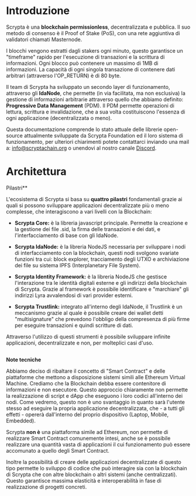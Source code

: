 
# Introduzione

Scrypta è una **blockchain permissionless**, decentralizzata e pubblica. Il suo metodo di consenso è il Proof of Stake (PoS), con una rete aggiuntiva di validatori chiamati Masternode.

I blocchi vengono estratti dagli stakers ogni minuto, questo garantisce un "timeframe" rapido per l'esecuzione di transazioni e la scrittura di informazioni. Ogni blocco può contenere un massimo di 1MB di informazioni. La capacità di ogni singola transazione di contenere dati arbitrari (attraverso l'OP_RETURN) è di 80 byte.

Il team di Scrypta ha sviluppato un secondo layer di funzionamento, attraverso gli **IdaNode**, che permette (in via facilitata, ma non esclusiva) la gestione di informazioni arbitrarie attraverso quello che abbiamo definito: **Progressive Data Management** (PDM). Il PDM permette operazioni di lettura, scrittura e invalidazione, che a sua volta costituiscono l'essenza di ogni applicazione (decentralizzata o meno).

Questa documentazione comprende lo stato attuale delle librerie open-source attualmente sviluppate da Scrypta Foundation ed il loro sistema di funzionamento, per ulteriori chiarimenti potete contattarci inviando una mail a: info@scryptachain.org o unendovi al nostro canale [Discord](https://discord.me/scryptachain).

# Architettura

Pilastri**[](https://wiki-it.scryptachain.org/sviluppatori/architettura#pilastri)

L'ecosistema di Scrypta si basa su **quattro pilastri** fondamentali grazie ai quali si possono sviluppare applicazioni decentralizzate più o meno complesse, che interagiscono a vari livelli con la Blockchain:

-   **Scrypta Core:** è la libreria javascript principale. Permette la creazione e la gestione dei file .sid, la firma delle transazioni e dei dati, e l'interfacciamento di base con gli IdaNode.
    
-   **Scrypta IdaNode:** è la libreria NodeJS necessaria per sviluppare i nodi di interfacciamento con la blockchain, questi nodi svolgono svariate funzioni tra cui: block explorer, tracciamento degli UTXO e archiviazione dei file su sistema IPFS (Interplanetary File System).
    
-   **Scrypta Identity Framework:** è la libreria NodeJS che gestisce l'interazione tra le identità digitali esterne e gli indirizzi della blockchain di Scrypta. Grazie al framework è possibile identificare e "marchiare" gli indirizzi Lyra avvalendosi di vari provider esterni.
    
-   **Scrypta Trustlink:** integrato all'interno degli IdaNode, il Trustlink è un meccanismo grazie al quale è possibile creare dei wallet detti "multisignature" che prevedono l'obbligo della compresenza di più firme per eseguire transazioni e quindi scritture di dati.
    

Attraverso l'utilizzo di questi strumenti è possibile sviluppare infinite applicazioni, decentralizzate e non, per molteplici casi d'uso.

## 

**Note tecniche**[](https://wiki-it.scryptachain.org/sviluppatori/architettura#note-tecniche)

Abbiamo deciso di ribaltare il concetto di "Smart Contract" e delle piattaforme che mettono a disposizione sistemi simili alle Ethereum Virtual Machine. Crediamo che la Blockchain debba essere contenitore di informazioni e non esecutore. Questo approccio chiaramente non permette la realizzazione di script e dApp che eseguono i loro codici all'interno dei nodi. Come vedremo, questo non è uno svantaggio in quanto sarà l'utente stesso ad eseguire la propria applicazione decentralizzata, che - a tutti gli effetti - opererà dall'interno del proprio dispositivo (Laptop, Mobile, Embedded).

Scrypta **non è** una piattaforma simile ad Ethereum, non permette di realizzare Smart Contract comunemente intesi, anche se è possibile realizzare una quantità vasta di applicazioni il cui funzionamento può essere accomunato a quello degli Smart Contract.

Inoltre la possibilità di creare delle applicazioni decentralizzate di questo tipo permette lo sviluppo di codice che può interagire sia con la blockchain di Scrypta che con altre blockchain o altri sistemi (anche centralizzati). Questo garantisce massima elasticità e interoperabilità in fase di realizzazione di progetti concreti.